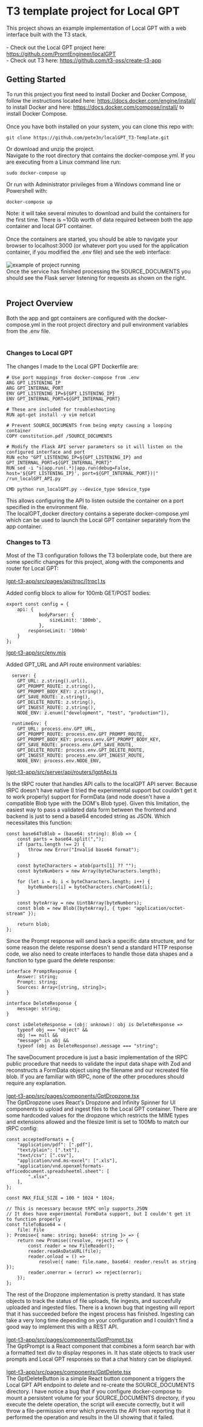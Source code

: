 # T3 template project for Local GPT
This project shows an example implementation of Local GPT with a web interface built with the T3 stack.<br>
<br>
	- Check out the Local GPT project here: https://github.com/PromtEngineer/localGPT<br>
    - Check out T3 here: https://github.com/t3-oss/create-t3-app<br>
## Getting Started
To run this project you first need to install Docker and Docker Compose, 
follow the instructions located here: https://docs.docker.com/engine/install/
to install Docker and here: https://docs.docker.com/compose/install/ to install Docker Compose.<br>
<br>
Once you have both installed on your system, you can clone this repo with:

```
git clone https://github.com/pete3n/localGPT_T3-Template.git
```
Or download and unzip the project.<br>
Navigate to the root directory that contains the docker-compose.yml. If you are executing from a Linux
command line run:<br>
```
sudo docker-compose up
```
Or run with Administrator privileges from a Windows command line or Powershell with:<br>
```
docker-compose up
```
Note: it will take several minutes to download and build the containers for the first time.
There is ~10Gb worth of data required between both the app container and local GPT container.<br>
<br>
Once the containers are started, you should be able to navigate your browser to localhost:3000
(or whatever port you used for the application container, if you modified the .env file) and
see the web interface:<br>
<br>
![example of project running](./lgpt_t3.jpg)
<br>
Once the service has finished processing the SOURCE_DOCUMENTS you should see the Flask server
listening for requests as shown on the right.<br>
<br>
## Project Overview

Both the app and gpt containers are configured with the docker-compose.yml in the 
root project directory and pull environment variables from the .env file.<br>
<br>
### Changes to Local GPT
The changes I made to the Local GPT Dockerfile are:<br>
```
# Use port mappings from docker-compose from .env
ARG GPT_LISTENING_IP
ARG GPT_INTERNAL_PORT
ENV GPT_LISTENING_IP=${GPT_LISTENING_IP}
ENV GPT_INTERNAL_PORT=${GPT_INTERNAL_PORT}

# These are included for troubleshooting
RUN apt-get install -y vim netcat

# Prevent SOURCE_DOCUMENTS from being empty causing a looping container
COPY constitution.pdf /SOURCE_DOCUMENTS

# Modify the Flask API server parameters so it will listen on the configured interface and port
RUN echo "GPT_LISTENING_IP=${GPT_LISTENING_IP} and GPT_INTERNAL_PORT=${GPT_INTERNAL_PORT}"
RUN sed -i "s|app.run(.*)|app.run(debug=False, host='${GPT_LISTENING_IP}', port=${GPT_INTERNAL_PORT})|" /run_localGPT_API.py

CMD python run_localGPT.py --device_type $device_type
```
This allows configuring the API to listen outside the container on a port specified in the environment file.<br>
The localGPT_docker directory contains a seperate docker-compose.yml which can be used to launch
the Local GPT container separately from the app container.<br>

### Changes to T3
Most of the T3 configuration follows the T3 boilerplate code, but there are some specific
changes for this project, along with the components and router for Local GPT:<br>
<br>
[lgpt-t3-app/src/pages/api/trpc/\[trpc\].ts](lgpt-t3-app/src/pages/api/trpc/\[trpc\].ts)

Added config block to allow for 100mb GET/POST bodies:<br>
```
export const config = {
    api: {
            bodyParser: {
                sizeLimit: '100mb',
            },
        responseLimit: '100mb'
    }
};
```
[lgpt-t3-app/src/env.mjs](lgpt-t3-app/src/env.mjs)

Added GPT_URL and API route environment variables:<br>
```
  server: {
    GPT_URL: z.string().url(),
    GPT_PROMPT_ROUTE: z.string(),
    GPT_PROMPT_BODY_KEY: z.string(),
    GPT_SAVE_ROUTE: z.string(),
    GPT_DELETE_ROUTE: z.string(),
    GPT_INGEST_ROUTE: z.string(),
    NODE_ENV: z.enum(["development", "test", "production"]),

  runtimeEnv: {
    GPT_URL: process.env.GPT_URL,
    GPT_PROMPT_ROUTE: process.env.GPT_PROMPT_ROUTE,
    GPT_PROMPT_BODY_KEY: process.env.GPT_PROMPT_BODY_KEY,
    GPT_SAVE_ROUTE: process.env.GPT_SAVE_ROUTE,
    GPT_DELETE_ROUTE: process.env.GPT_DELETE_ROUTE,
    GPT_INGEST_ROUTE: process.env.GPT_INGEST_ROUTE,
    NODE_ENV: process.env.NODE_ENV,
```
[lgpt-t3-app/src/server/api/routers/lgptApi.ts](lgpt-t3-app/src/server/api/routers/lgptApi.ts)

Is the tRPC router that handles API calls to the localGPT API server. Because tRPC doesn't have
native (I tried the experimental support but couldn't get it to work properly) support for FormData 
(and node doesn't have a compatible Blob type with the DOM's Blob type). Given this limitation,
the easiest way to pass a validated data form between the frontend and backend is just to send
a base64 encoded string as JSON. Which necessitates this function:<br>

```
const base64ToBlob = (base64: string): Blob => {
    const parts = base64.split(",");
    if (parts.length !== 2) {
        throw new Error("Invalid base64 format");
    }

    const byteCharacters = atob(parts[1] ?? "");
    const byteNumbers = new Array(byteCharacters.length);

    for (let i = 0; i < byteCharacters.length; i++) {
        byteNumbers[i] = byteCharacters.charCodeAt(i);
    }

    const byteArray = new Uint8Array(byteNumbers);
    const blob = new Blob([byteArray], { type: "application/octet-stream" });

    return blob;
};
```
Since the Prompt response will send back a specific data structure, and for some reason
the delete response doesn't send a standard HTTP response code, we also need to create
interfaces to handle those data shapes and a function to type guard the delete response:<br>

```
interface PromptResponse {
    Answer: string;
    Prompt: string;
    Sources: Array<[string, string]>;
}

interface DeleteResponse {
    message: string;
}

const isDeleteResponse = (obj: unknown): obj is DeleteResponse =>
    typeof obj === "object" &&
    obj !== null &&
    "message" in obj &&
    typeof (obj as DeleteResponse).message === "string";
```
The saveDocument procedure is just a basic implementation of the tRPC public procedure
that needs to validate the input data shape with Zod and reconstructs a FormData object
using the filename and our recreated file blob. If you are familiar with tRPC, none
of the other procedures should require any explanation.<br>
<br>
[lgpt-t3-app/src/pages/components/GptDropzone.tsx](lgpt-t3-app/src/pages/components/GptDropzone.tsx)
<br>
The GptDropzone uses React's Dropzone and Infinity Spinner for UI components to
upload and ingest files to the Local GPT container. There are some hardcoded values for the
dropzone which restricts the MIME types and extensions allowed and the filesize limit
is set to 100Mb to match our tRPC config:<br>

```
const acceptedFormats = {
    "application/pdf": [".pdf"],
    "text/plain": [".txt"],
    "text/csv": [".csv"],
    "application/vnd.ms-excel": [".xls"],
    "application/vnd.openxmlformats-officedocument.spreadsheetml.sheet": [
        ".xlsx",
    ],
};

const MAX_FILE_SIZE = 100 * 1024 * 1024;

// This is necessary because tRPC only supports JSON
// It does have experimental FormData support, but I couldn't get it to function properly
const fileToBase64 = (
    file: File
): Promise<{ name: string; base64: string }> => {
    return new Promise((resolve, reject) => {
        const reader = new FileReader();
        reader.readAsDataURL(file);
        reader.onload = () =>
            resolve({ name: file.name, base64: reader.result as string });
        reader.onerror = (error) => reject(error);
    });
};

```
The rest of the Dropzone implementation is pretty standard. It has state objects to
track the status of file uploads, file ingests, and succesfully uploaded and ingested files.
There is a known bug that ingesting will report that it has succeeded before the ingest process
has finished. Ingesting can take a very long time depending on your configuration and 
I couldn't find a good way to implement this with a REST API.<br>
<br>
[lgpt-t3-app/src/pages/components/GptPrompt.tsx](lgpt-t3-app/src/pages/components/GptPrompt.tsx)
<br>
The GptPrompt is a React component that combines a form search bar with a 
formatted text div to display respones in. It has state objects to track user prompts
and Local GPT responses so that a chat history can be displayed.<br>
<br>
[lgpt-t3-app/src/pages/components/GptDelete.tsx](lgpt-t3-app/src/pages/components/GptDelete.tsx)
<br>
The GptDeleteButton is a simple React button component a triggers the Local GPT API endpoint
to delete and re-create the SOURCE_DOCUMENTS directory. I have notice a bug that if you configure
docker-compose to mount a persistent volume for your SOURCE_DOCUMENTS directory, if you 
execute the delete operation, the script will execute correctly, but it will throw a file-permission
error which prevents the API from reporting that it performed the operation and results in the
UI showing that it failed.






